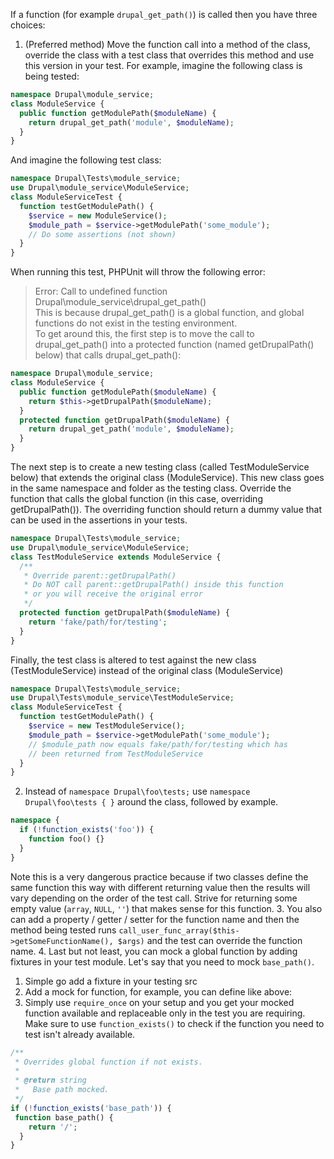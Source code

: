 If a function (for example `drupal_get_path()`) is called then you have three choices:

1. (Preferred method) Move the function call into a method of the class, override the class with a test class that overrides this method and use this version in your test. For example, imagine the following class is being tested:  
```php  
namespace Drupal\module_service;  
class ModuleService {  
  public function getModulePath($moduleName) {  
    return drupal_get_path('module', $moduleName);  
  }  
}  
```  
And imagine the following test class:  
```php  
namespace Drupal\Tests\module_service;  
use Drupal\module_service\ModuleService;  
class ModuleServiceTest {  
  function testGetModulePath() {  
    $service = new ModuleService();  
    $module_path = $service->getModulePath('some_module');  
    // Do some assertions (not shown)  
  }  
}  
```  
When running this test, PHPUnit will throw the following error:  
> Error: Call to undefined function Drupal\\module\_service\\drupal\_get\_path()  
This is because drupal\_get\_path() is a global function, and global functions do not exist in the testing environment.  
To get around this, the first step is to move the call to drupal\_get\_path() into a protected function (named getDrupalPath() below) that calls drupal\_get\_path():  
```php  
namespace Drupal\module_service;  
class ModuleService {  
  public function getModulePath($moduleName) {  
    return $this->getDrupalPath($moduleName);  
  }  
  protected function getDrupalPath($moduleName) {  
    return drupal_get_path('module', $moduleName);  
  }  
}  
```  
The next step is to create a new testing class (called TestModuleService below) that extends the original class (ModuleService). This new class goes in the same namespace and folder as the testing class. Override the function that calls the global function (in this case, overriding getDrupalPath()). The overriding function should return a dummy value that can be used in the assertions in your tests.  
```php  
namespace Drupal\Tests\module_service;  
use Drupal\module_service\ModuleService;  
class TestModuleService extends ModuleService {  
  /**  
   * Override parent::getDrupalPath()  
   * Do NOT call parent::getDrupalPath() inside this function  
   * or you will receive the original error  
   */  
  protected function getDrupalPath($moduleName) {  
    return 'fake/path/for/testing';  
  }  
}  
```  
Finally, the test class is altered to test against the new class (TestModuleService) instead of the original class (ModuleService)  
```php  
namespace Drupal\Tests\module_service;  
use Drupal\Tests\module_service\TestModuleService;  
class ModuleServiceTest {  
  function testGetModulePath() {  
    $service = new TestModuleService();  
    $module_path = $service->getModulePath('some_module');  
    // $module_path now equals fake/path/for/testing which has  
    // been returned from TestModuleService  
  }  
}  
```
2. Instead of `namespace Drupal\foo\tests;` use `namespace Drupal\foo\tests { }` around the class, followed by example.  
```php  
namespace {  
  if (!function_exists('foo')) {  
    function foo() {}  
  }  
}  
```  
Note this is a very dangerous practice because if two classes define the same function this way with different returning value then the results will vary depending on the order of the test call. Strive for returning some empty value (`array`, `NULL`, `''`) that makes sense for this function.
3. You also can add a property / getter / setter for the function name and then the method being tested runs `call_user_func_array($this->getSomeFunctionName(), $args)` and the test can override the function name.
4. Last but not least, you can mock a global function by adding fixtures in your test module. Let's say that you need to mock `base_path()`.  
   1. Simple go add a fixture in your testing src  
   2. Add a mock for function, for example, you can define like above:  
   3. Simply use `require_once` on your setup and you get your mocked function available and replaceable only in the test you are requiring. Make sure to use `function_exists()` to check if the function you need to test isn't already available.  
```php  
/**  
 * Overrides global function if not exists.  
 *  
 * @return string  
 *   Base path mocked.  
 */  
if (!function_exists('base_path')) {  
 function base_path() {  
    return '/';  
  }  
}  
```